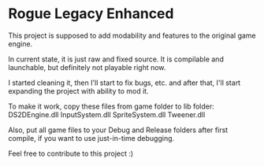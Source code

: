 # Rogue Legacy Enhanced

This project is supposed to add modability and features to the original game engine.

In current state, it is just raw and fixed source. It is compilable and launchable, but definitely not playable right now.

I started cleaning it, then I'll start to fix bugs, etc. and after that, I'll start expanding the project with ability to mod it. 

To make it work, copy these files from game folder to lib folder:
DS2DEngine.dll
InputSystem.dll
SpriteSystem.dll
Tweener.dll

Also, put all game files to your Debug and Release folders after first compile, if you want to use just-in-time debugging.

Feel free to contribute to this project :)

